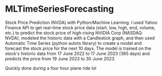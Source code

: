 # MLTimeSeriesForecasting
Stock Price Prediction (NVDA) with Python/Machine Learning. I used Yahoo Finance API to get real-time stock price data (start, low, high, end, volume, etc.) to predict the stock price of high-rising NVIDIA Corp (NASDAQ: NVDA), modeled the historic data with a Candlestick graph, and then used Automatic Time Series (python autots library) to create a model and forecast the stock price for the next 10 days. The model is trained on the stock's historic data from 17 June 2022 to 17 June 2023 (365 days) and predicts the price from 19 June 2023 to 30 June 2023. 

Quickly done during a four hour plane ride lol
